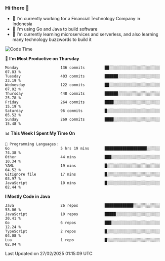 ### Hi there 👋

<!--
**mazzama/mazzama** is a ✨ _special_ ✨ repository because its `README.md` (this file) appears on your GitHub profile.

Here are some ideas to get you started:

- 🔭 I’m currently working on ...
- 🌱 I’m currently learning ...
- 👯 I’m looking to collaborate on ...
- 🤔 I’m looking for help with ...
- 💬 Ask me about ...
- 📫 How to reach me: ...
- 😄 Pronouns: ...
- ⚡ Fun fact: ...
-->

- 🔭 I’m currently working for a Financial Technology Company in Indonesia
- :gun: I'm using Go and Java to build software
- 🌱 I’m currently learning microservices and serverless, and also learning many technology buzzwords to build it

<!--START_SECTION:waka-->
![Code Time](http://img.shields.io/badge/Code%20Time-3%2C810%20hrs%2051%20mins-blue)

📅 **I'm Most Productive on Thursday** 

```text
Monday                   136 commits         ██░░░░░░░░░░░░░░░░░░░░░░░   07.83 % 
Tuesday                  403 commits         ██████░░░░░░░░░░░░░░░░░░░   23.19 % 
Wednesday                122 commits         ██░░░░░░░░░░░░░░░░░░░░░░░   07.02 % 
Thursday                 448 commits         ██████░░░░░░░░░░░░░░░░░░░   25.78 % 
Friday                   264 commits         ████░░░░░░░░░░░░░░░░░░░░░   15.19 % 
Saturday                 96 commits          █░░░░░░░░░░░░░░░░░░░░░░░░   05.52 % 
Sunday                   269 commits         ████░░░░░░░░░░░░░░░░░░░░░   15.48 % 
```


📊 **This Week I Spent My Time On** 

```text
💬 Programming Languages: 
Go                       5 hrs 19 mins       ███████████████████░░░░░░   74.38 % 
Other                    44 mins             ███░░░░░░░░░░░░░░░░░░░░░░   10.34 % 
YAML                     19 mins             █░░░░░░░░░░░░░░░░░░░░░░░░   04.52 % 
GitIgnore file           17 mins             █░░░░░░░░░░░░░░░░░░░░░░░░   03.97 % 
JavaScript               10 mins             █░░░░░░░░░░░░░░░░░░░░░░░░   02.44 % 
```

**I Mostly Code in Java** 

```text
Java                     26 repos            █████████████░░░░░░░░░░░░   53.06 % 
JavaScript               10 repos            █████░░░░░░░░░░░░░░░░░░░░   20.41 % 
Go                       6 repos             ███░░░░░░░░░░░░░░░░░░░░░░   12.24 % 
TypeScript               2 repos             █░░░░░░░░░░░░░░░░░░░░░░░░   04.08 % 
Lua                      1 repo              █░░░░░░░░░░░░░░░░░░░░░░░░   02.04 % 
```




 Last Updated on 27/02/2025 01:15:09 UTC
<!--END_SECTION:waka-->
